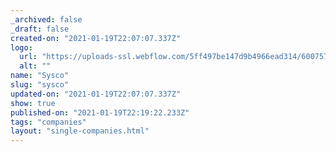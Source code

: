 ```yaml
---
_archived: false
_draft: false
created-on: "2021-01-19T22:07:07.337Z"
logo:
  url: "https://uploads-ssl.webflow.com/5ff497be147d9b4966ead314/600757ff8f5b1a2a8cd52aa7_sysco.jpg"
  alt: ""
name: "Sysco"
slug: "sysco"
updated-on: "2021-01-19T22:07:07.337Z"
show: true
published-on: "2021-01-19T22:19:22.233Z"
tags: "companies"
layout: "single-companies.html"
---
```



